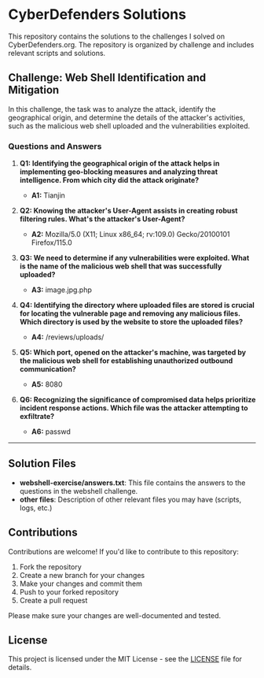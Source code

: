 # CyberDefenders Solutions

This repository contains the solutions to the challenges I solved on CyberDefenders.org. The repository is organized by challenge and includes relevant scripts and solutions.

## Challenge: Web Shell Identification and Mitigation

In this challenge, the task was to analyze the attack, identify the geographical origin, and determine the details of the attacker's activities, such as the malicious web shell uploaded and the vulnerabilities exploited.

### Questions and Answers

1. **Q1: Identifying the geographical origin of the attack helps in implementing geo-blocking measures and analyzing threat intelligence. From which city did the attack originate?**
   - **A1:** Tianjin

2. **Q2: Knowing the attacker's User-Agent assists in creating robust filtering rules. What's the attacker's User-Agent?**
   - **A2:** Mozilla/5.0 (X11; Linux x86_64; rv:109.0) Gecko/20100101 Firefox/115.0

3. **Q3: We need to determine if any vulnerabilities were exploited. What is the name of the malicious web shell that was successfully uploaded?**
   - **A3:** image.jpg.php

4. **Q4: Identifying the directory where uploaded files are stored is crucial for locating the vulnerable page and removing any malicious files. Which directory is used by the website to store the uploaded files?**
   - **A4:** /reviews/uploads/

5. **Q5: Which port, opened on the attacker's machine, was targeted by the malicious web shell for establishing unauthorized outbound communication?**
   - **A5:** 8080

6. **Q6: Recognizing the significance of compromised data helps prioritize incident response actions. Which file was the attacker attempting to exfiltrate?**
   - **A6:** passwd

---

## Solution Files

- **webshell-exercise/answers.txt**: This file contains the answers to the questions in the webshell challenge.
- **other files**: Description of other relevant files you may have (scripts, logs, etc.)

## Contributions

Contributions are welcome! If you'd like to contribute to this repository:

1. Fork the repository
2. Create a new branch for your changes
3. Make your changes and commit them
4. Push to your forked repository
5. Create a pull request

Please make sure your changes are well-documented and tested.

## License

This project is licensed under the MIT License - see the [LICENSE](LICENSE) file for details.
